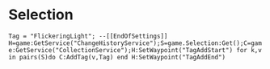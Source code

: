 # Selection
`Tag = "FlickeringLight"; --[[EndOfSettings]] H=game:GetService("ChangeHistoryService");S=game.Selection:Get();C=game:GetService("CollectionService");H:SetWaypoint("TagAddStart") for k,v in pairs(S)do C:AddTag(v,Tag) end H:SetWaypoint("TagAddEnd")`
